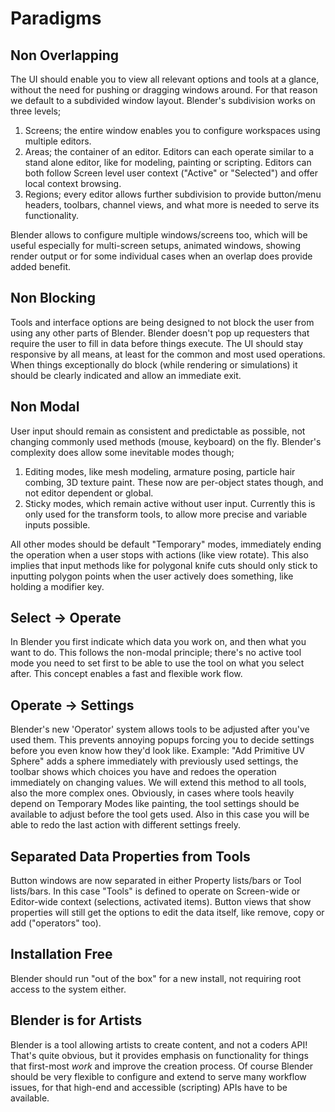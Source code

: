 # Paradigms

## Non Overlapping

The UI should enable you to view all relevant options and tools at a glance, without the need for pushing or dragging windows around. For that reason we default to a subdivided window layout. Blender's subdivision works on three levels;

1. Screens; the entire window enables you to configure workspaces using multiple editors.
1. Areas; the container of an editor. Editors can each operate similar to a stand alone editor, like for modeling, painting or scripting. Editors can both follow Screen level user context ("Active" or "Selected") and offer local context browsing.
1. Regions; every editor allows further subdivision to provide button/menu headers, toolbars, channel views, and what more is needed to serve its functionality.

Blender allows to configure multiple windows/screens too, which will be useful especially for multi-screen setups, animated windows, showing render output or for some individual cases when an overlap does provide added benefit.

## Non Blocking

Tools and interface options are being designed to not block the user from using any other parts of Blender. Blender doesn't pop up requesters that require the user to fill in data before things execute. The UI should stay responsive by all means, at least for the common and most used operations. When things exceptionally do block (while rendering or simulations) it should be clearly indicated and allow an immediate exit.

## Non Modal

User input should remain as consistent and predictable as possible, not changing commonly used methods (mouse, keyboard) on the fly. Blender's complexity does allow some inevitable modes though;

1. Editing modes, like mesh modeling, armature posing, particle hair combing, 3D texture paint. These now are per-object states though, and not editor dependent or global.
1. Sticky modes, which remain active without user input. Currently this is only used for the transform tools, to allow more precise and variable inputs possible.

All other modes should be default "Temporary" modes, immediately ending the operation when a user stops with actions (like view rotate). This also implies that input methods like for polygonal knife cuts should only stick to inputting polygon points when the user actively does something, like holding a modifier key.

## Select -> Operate

In Blender you first indicate which data you work on, and then what you want to do. This follows the non-modal principle; there's no active tool mode you need to set first to be able to use the tool on what you select after. This concept enables a fast and flexible work flow.

## Operate -> Settings

Blender's new 'Operator' system allows tools to be adjusted after you've used them. This prevents annoying popups forcing you to decide settings before you even know how they'd look like. Example:
"Add Primitive UV Sphere" adds a sphere immediately with previously used settings, the toolbar shows which choices you have and redoes the operation immediately on changing values.
We will extend this method to all tools, also the more complex ones. Obviously, in cases where tools heavily depend on Temporary Modes like painting, the tool settings should be available to adjust before the tool gets used. Also in this case you will be able to redo the last action with different settings freely.

## Separated Data Properties from Tools

Button windows are now separated in either Property lists/bars or Tool lists/bars. In this case "Tools" is defined to operate on Screen-wide or Editor-wide context (selections, activated items). Button views that show properties will still get the options to edit the data itself, like remove, copy or add ("operators" too).

## Installation Free

Blender should run "out of the box" for a new install, not requiring root access to the system either.

## Blender is for Artists

Blender is a tool allowing artists to create content, and not a coders API! That's quite obvious, but it provides emphasis on functionality for things that first-most *work* and improve the creation process.
Of course Blender should be very flexible to configure and extend to serve many workflow issues, for that high-end and accessible (scripting) APIs have to be available.

